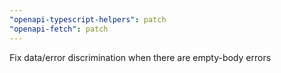 ```yaml
---
"openapi-typescript-helpers": patch
"openapi-fetch": patch
---
```


Fix data/error discrimination when there are empty-body errors

